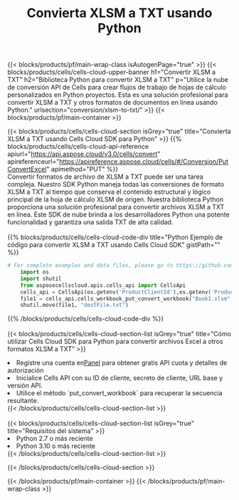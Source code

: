 ﻿---
title:  Convierta XLSM a TXT usando Python
description: Utilizar el SDK de la nube Aspose.Cells para Python para convertir un archivo de formato XLSM a un archivo de formato TXT.
---
{{< blocks/products/pf/main-wrap-class isAutogenPage="true" >}}
{{< blocks/products/cells/cells-cloud-upper-banner h1="Convertir XLSM a TXT" h2="Biblioteca Python para convertir XLSM a TXT" p="Utilice la nube de conversión API de Cells para crear flujos de trabajo de hojas de cálculo personalizados en Python proyectos. Esta es una solución profesional para convertir XLSM a TXT y otros formatos de documentos en línea usando Python." urlsection="conversion/xlsm-to-txt/" >}}
{{< blocks/products/pf/main-container >}}

{{< blocks/products/cells/cells-cloud-section isGrey="true" title="Convierta XLSM a TXT usando Cells Cloud SDK para Python" >}}
{{% blocks/products/cells/cells-cloud-api-reference apiurl="https://api.aspose.cloud/v3.0/cells/convert" apireferenceurl="https://apireference.aspose.cloud/cells/#/Conversion/PutConvertExcel" apimethod="PUT" %}}
<br/>
Convertir formatos de archivo de XLSM a TXT puede ser una tarea compleja. Nuestro SDK Python maneja todas las conversiones de formato XLSM a TXT al tiempo que conserva el contenido estructural y lógico principal de la hoja de cálculo XLSM de origen. Nuestra biblioteca Python proporciona una solución profesional para convertir archivos XLSM a TXT en línea. Este SDK de nube brinda a los desarrolladores Python una potente funcionalidad y garantiza una salida TXT de alta calidad.
<br/>
<br/>
{{% blocks/products/cells/cells-cloud-code-div title="Python Ejemplo de código para convertir XLSM a TXT usando Cells Cloud SDK" gistPath="" %}}
 
```python
# For complete examples and data files, please go to https://github.com/aspose-cells-cloud/aspose-cells-cloud-python/
    import os
    import shutil
    from asposecellscloud.apis.cells_api import CellsApi
    cells_api = CellsApi(os.getenv('ProductClientId'),os.getenv('ProductClientSecret'))
    file1 = cells_api.cells_workbook_put_convert_workbook("Book1.xlsm",format="txt")
    shutil.move(file1, "destFile.txt")     
```
 
{{% /blocks/products/cells/cells-cloud-code-div %}}
<br/>
<br/>
{{< blocks/products/cells/cells-cloud-section-list isGrey="true" title="Cómo utilizar Cells Cloud SDK para Python para convertir archivos Excel a otros formatos XLSM a TXT" >}}
<li> Registre una cuenta en<a href="https://dashboard.aspose.cloud/">Panel</a> para obtener gratis API cuota y detalles de autorización</li>
<li>Inicialice Cells API con su ID de cliente, secreto de cliente, URL base y versión API.</li>
<li>Utilice el método `put_convert_workbook` para recuperar la secuencia resultante.</li>
{{< /blocks/products/cells/cells-cloud-section-list >}}
<br/>
<br/>
{{< blocks/products/cells/cells-cloud-section-list isGrey="true" title="Requisitos del sistema" >}}
<li>Python 2.7 o más reciente</li>
<li>Python 3.10 o más reciente</li>
{{< /blocks/products/cells/cells-cloud-section-list >}}

{{< /blocks/products/cells/cells-cloud-section >}}

{{< /blocks/products/pf/main-container >}}
{{< /blocks/products/pf/main-wrap-class >}}
